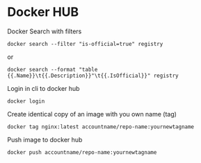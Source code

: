 # Docker HUB
Docker Search with filters
```
docker search --filter "is-official=true" registry
```
or
```
docker search --format "table {{.Name}}\t{{.Description}}"\t{{.IsOfficial}}" registry
```
Login in cli to docker hub
```
docker login
```
Create identical copy of an image with you own name (tag) 
```
docker tag nginx:latest accountname/repo-name:yournewtagname
```
Push image to docker hub
```
docker push accountname/repo-name:yournewtagname
```